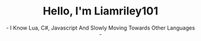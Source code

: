 <h1 align="center">Hello, I'm Liamriley101</h1>

<div align="center">
  - I Know Lua, C#, Javascript And Slowly Moving Towards Other Languages -
</div>

<div align="center">
  <img
    src="" // https://github.com/Liamriley101/Liamriley101/blob/master/Transparent%20Coffin.png alt="" // Liamriley101
  />
</div>
